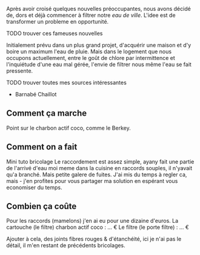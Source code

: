 Après avoir croisé quelques nouvelles préoccupantes, nous avons décidé de, dors et déjà commencer à filtrer notre *eau de ville*.
L'idee est de transformer un probleme en opportunité.

TODO trouver ces fameuses nouvelles

Initialement prévu dans un plus grand projet, d'acquérir une maison et d'y boire un maximum l'eau de pluie.
Mais dans le logement que nous occupons actuellement, entre le goût de chlore par intermittence et l'inquiétude d'une eau mal gérée, l'envie de filtrer nous même l'eau se fait pressente.

TODO trouver toutes mes sources intéressantes
- Barnabé Chaillot

## Comment ça marche
Point sur le charbon actif coco, comme le Berkey.

## Comment on a fait
Mini tuto bricolage
Le raccordement est assez simple, ayany fait une partie de l'arrivé d'eau moi meme dans la cuisine en raccords souples, il n'yavait qu'a branché. Mais petite galere de fuites. J'ai mis du temps à regler ca, mais - j'en profites pour vous partager ma solution en espérant vous economiser du temps.

## Combien ça coûte
Pour les raccords (mamelons) j'en ai eu pour une dizaine d'euros.
La cartouche (le filtre) charbon actif coco : … €
Le filtre (le porte filtre) : … €

Ajouter à cela, des joints fibres rouges & d'étanchéité, ici je n'ai pas le détail, il m'en restant de précédents bricolages.
